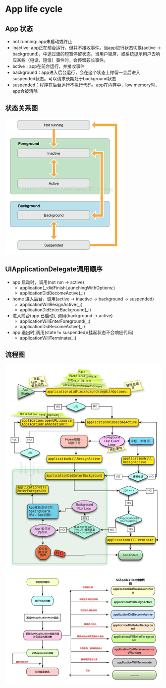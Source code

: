 #  App life cycle
## App 状态
* not running: app未启动或终止
* inactive: app正在前台运行，但并不接收事件。当app进行状态切换(active -> background)，中途过渡的短暂停留状态。当用户锁屏，或系统提示用户去响应某些（电话，短信）事件时，会停留较长事件。
* active：app在前台运行，并接收事件
* background：app进入后台运行，会在这个状态上停留一会后进入suspended状态。可以请求长期处于background状态
* suspended：程序在后台运行不执行代码。app在内存中，low memory时，app会被清除
## 状态关系图
 ![pic](https://github.com/coolboy-ccp/LifeCycle/blob/master/LifeCycle/App/app状态图.png)
## UIApplicationDelegate调用顺序
* app 启动时，调用(not run -> active)
   * application(_:didFinishLaunchingWithOptions:)
   * applicationDidBecomeActive(_:)
* home 进入后台，调用(active -> inactive -> background -> suspended)
   * applicationWillResignActive(_:)
   * applicationDidEnterBackground(_:)
* 进入前台(app 已启动), 调用(background -> active)
   * applicationWillEnterForeground(_:)
   * applicationDidBecomeActive(_:)
* app 退出时,调用(state != suspended)(挂起状态不会响应代码)
   * applicationWillTerminate(_:)
## 流程图
![pic1](https://github.com/coolboy-ccp/LifeCycle/blob/master/LifeCycle/App/UIApplicationDelegate流程图.png)
![pic2](https://github.com/coolboy-ccp/LifeCycle/blob/master/LifeCycle/App/UIApplicationDelegate调用流程图.png)

